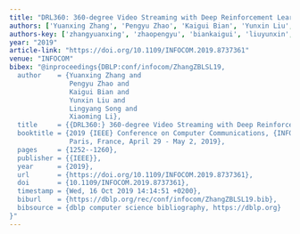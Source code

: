 ```yaml
---
title: "DRL360: 360-degree Video Streaming with Deep Reinforcement Learning"
authors: ['Yuanxing Zhang', 'Pengyu Zhao', 'Kaigui Bian', 'Yunxin Liu', 'Lingyang Song', 'Xiaoming Li']
authors-key: ['zhangyuanxing', 'zhaopengyu', 'biankaigui', 'liuyunxin', 'songlingyang', 'lixiaoming']
year: "2019"
article-link: "https://doi.org/10.1109/INFOCOM.2019.8737361"
venue: "INFOCOM"
bibex: "@inproceedings{DBLP:conf/infocom/ZhangZBLSL19,
  author    = {Yuanxing Zhang and
               Pengyu Zhao and
               Kaigui Bian and
               Yunxin Liu and
               Lingyang Song and
               Xiaoming Li},
  title     = {{DRL360:} 360-degree Video Streaming with Deep Reinforcement Learning},
  booktitle = {2019 {IEEE} Conference on Computer Communications, {INFOCOM} 2019,
               Paris, France, April 29 - May 2, 2019},
  pages     = {1252--1260},
  publisher = {{IEEE}},
  year      = {2019},
  url       = {https://doi.org/10.1109/INFOCOM.2019.8737361},
  doi       = {10.1109/INFOCOM.2019.8737361},
  timestamp = {Wed, 16 Oct 2019 14:14:51 +0200},
  biburl    = {https://dblp.org/rec/conf/infocom/ZhangZBLSL19.bib},
  bibsource = {dblp computer science bibliography, https://dblp.org}
}"
---
```

